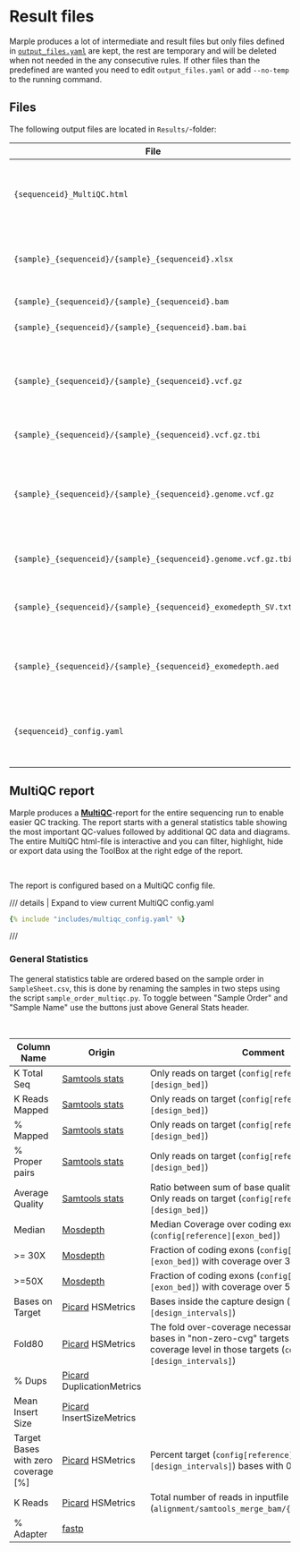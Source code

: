 # Result files
Marple produces a lot of intermediate and result files but only files defined in [`output_files.yaml`](https://github.com/clinical-genomics-uppsala/marple_rd_tc/blob/main/config/output_files.yaml) are kept, the rest are temporary and will be deleted when not needed in the any consecutive rules. If other files than the predefined are wanted you need to edit `output_files.yaml` or add `--no-temp` to the running command.

## Files
The following output files are located in `Results/`-folder:

| File | Format |Description |
|---|---|---|
| `{sequenceid}_MultiQC.html` | html | Aggregated QC values for entire sequence run, open in browser |
|`{sample}_{sequenceid}/{sample}_{sequenceid}.xlsx`| xlsx | Excel file with QC stats (primarily coverage) for each sample|
|`{sample}_{sequenceid}/{sample}_{sequenceid}.bam`| bam | Deduplicated alignment file |
|`{sample}_{sequenceid}/{sample}_{sequenceid}.bam.bai`| bai | Index for alignment file|
|`{sample}_{sequenceid}/{sample}_{sequenceid}.vcf.gz`| vcf.gz | Compressed VCF-file decomposed, normalized and annotated with vep |
|`{sample}_{sequenceid}/{sample}_{sequenceid}.vcf.gz.tbi`| tbi | Index for variant file |
|`{sample}_{sequenceid}/{sample}_{sequenceid}.genome.vcf.gz`| genome.vcf.gz | Compressed VCF-file for all positions in the design, not decomposed nor normalized |
|`{sample}_{sequenceid}/{sample}_{sequenceid}.genome.vcf.gz.tbi`| tbi | Index for genome VCF-file |
|`{sample}_{sequenceid}/{sample}_{sequenceid}_exomedepth_SV.txt`| txt | Nexus SV text file with structural variants from Exomedepth |
|`{sample}_{sequenceid}/{sample}_{sequenceid}_exomedepth.aed`| aed | aed text file with structural variants from Exomedepth |
|`{sequenceid}_config.yaml`| yaml | yaml configfile with settings and program versions used |


## MultiQC report
Marple produces a **[MultiQC](https://github.com/ewels/MultiQC)**-report for the entire sequencing run to enable easier QC tracking. The report starts with a general statistics table showing the most important QC-values followed by additional QC data and diagrams. The entire MultiQC html-file is interactive and you can filter, highlight, hide or export data using the ToolBox at the right edge of the report.

<br />

The report is configured based on a MultiQC config file. 

/// details | Expand to view current MultiQC config.yaml
```yaml
{% include "includes/multiqc_config.yaml" %}
```
///

### General Statistics
The general statistics table are ordered based on the sample order in `SampleSheet.csv`, this is done by renaming the samples in two steps using the script `sample_order_multiqc.py`. To toggle between "Sample Order" and "Sample Name" use the buttons just above General Stats header.

<br />

| Column Name | Origin | Comment | 
| --- | --- | --- |
| K Total Seq | [Samtools stats](http://www.htslib.org/doc/samtools-stats.html) | Only reads on target (`config[reference][design_bed]`) |
| K Reads Mapped| [Samtools stats](http://www.htslib.org/doc/samtools-stats.html) | Only reads on target (`config[reference][design_bed]`) |
| % Mapped| [Samtools stats](http://www.htslib.org/doc/samtools-stats.html) | Only reads on target (`config[reference][design_bed]`) |
| % Proper pairs| [Samtools stats](http://www.htslib.org/doc/samtools-stats.html) | Only reads on target (`config[reference][design_bed]`) |
| Average Quality | [Samtools stats](http://www.htslib.org/doc/samtools-stats.html) | Ratio between sum of base quality over total length. Only reads on target (`config[reference][design_bed]`) |
| Median | [Mosdepth](https://github.com/brentp/mosdepth) | Median Coverage over coding exon in design (`config[reference][exon_bed]`) |
| >= 30X | [Mosdepth](https://github.com/brentp/mosdepth) | Fraction of coding exons (`config[reference][exon_bed]`) with coverage over 30x |
| >=50X |[Mosdepth](https://github.com/brentp/mosdepth) | Fraction of coding exons (`config[reference][exon_bed]`) with coverage over 50x |
| Bases on Target | [Picard](https://broadinstitute.github.io/picard/) HSMetrics | Bases inside the capture design (`config[reference][design_intervals]`) |
| Fold80 |[Picard](https://broadinstitute.github.io/picard/) HSMetrics | The fold over-coverage necessary to raise 80% of bases in "non-zero-cvg" targets to the mean coverage level in those targets (`config[reference][design_intervals]`) |
| % Dups | [Picard](https://broadinstitute.github.io/picard/) DuplicationMetrics |  |
| Mean Insert Size | [Picard](https://broadinstitute.github.io/picard/) InsertSizeMetrics |  |
| Target Bases with zero coverage [%] | [Picard](https://broadinstitute.github.io/picard/) HSMetrics | Percent target (`config[reference][design_intervals]`) bases with 0 coverage |
| K Reads | [Picard](https://broadinstitute.github.io/picard/) HSMetrics | Total number of reads in inputfile (`alignment/samtools_merge_bam/{sample}_{type}.bam`) |
| % Adapter | [fastp](https://github.com/OpenGene/fastp) | |
